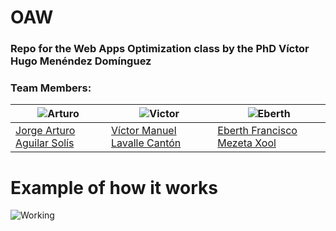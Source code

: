 # OAW
### Repo for the Web Apps Optimization class by the PhD Víctor Hugo Menéndez Domínguez

### Team Members:

| ![Arturo](https://i.ibb.co/JChr4tN/Arturo.png) | ![Victor](https://i.ibb.co/hXWxtJW/Me.png)| ![Eberth](https://i.ibb.co/Xkv3fMR/Eberth.png)|
| ----- | ---- | ----- |
| <a href="https://github.com/artrune"> Jorge Arturo Aguilar Solís </a>| <a href="https://github.com/VictorLavalle"> Víctor Manuel Lavalle Cantón</a> | <a href="https://github.com/EberthMezeta"> Eberth Francisco Mezeta Xool </a> |

# Example of how it works
 ![Working](https://raw.githubusercontent.com/The-WebOnes/OAW/main/docs/How_It_Works.gif)
